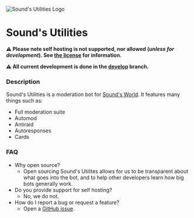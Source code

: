 ![Sound's Utilities Logo](https://i.ibb.co/zbHjcPW/5bdaa947785597d2b0d4f649f6f79e2c.png) 
# Sound's Utilities
**⚠️ Please note self hosting is not supported, nor allowed (*unless for development*). See [the license](https://www.gnu.org/licenses/agpl-3.0.txt) for information.**

**⚠️ All current development is done in the [develop](https://github.com/SoundDrout-Dev/SU/tree/develop) branch.**

### Description
Sound's Utilities is a moderation bot for [Sound's World](https://discord.gg/sound). It features many things such as:
* Full moderation suite
* Automod
* Antiraid
* Autoresponses
* Cards

### FAQ

* Why open source?
  * Open sourcing Sound's Utilites allows for us to be transparent about what goes into the bot, and to help other developers learn how big bots generally work.
* Do you provide support for self hosting?
  * No, we do not.
* How do I report a bug or request a feature?
  * Open a [GitHub issue](https://github.com/AsteroDev/sounds-utilities/issues/new).
